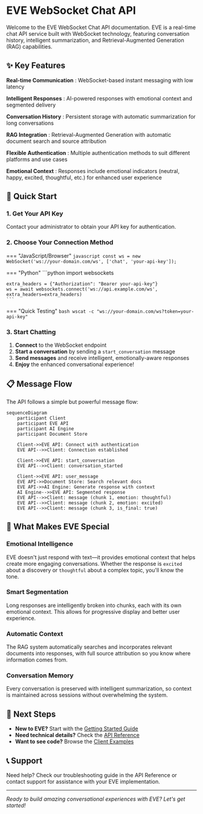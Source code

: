 # EVE WebSocket Chat API

Welcome to the EVE WebSocket Chat API documentation. EVE is a real-time chat API service built with WebSocket technology, featuring conversation history, intelligent summarization, and Retrieval-Augmented Generation (RAG) capabilities.

## ✨ Key Features

**Real-time Communication**
: WebSocket-based instant messaging with low latency

**Intelligent Responses**
: AI-powered responses with emotional context and segmented delivery

**Conversation History**
: Persistent storage with automatic summarization for long conversations

**RAG Integration**
: Retrieval-Augmented Generation with automatic document search and source attribution

**Flexible Authentication**
: Multiple authentication methods to suit different platforms and use cases

**Emotional Context**
: Responses include emotional indicators (neutral, happy, excited, thoughtful, etc.) for enhanced user experience

## 🚀 Quick Start

### 1. Get Your API Key

Contact your administrator to obtain your API key for authentication.

### 2. Choose Your Connection Method

=== "JavaScript/Browser"
    ```javascript
    const ws = new WebSocket('ws://your-domain.com/ws', ['chat', 'your-api-key']);
    ```

=== "Python"
    ```python
    import websockets

    extra_headers = {"Authorization": "Bearer your-api-key"}
    ws = await websockets.connect('ws://api.example.com/ws', extra_headers=extra_headers)
    ```

=== "Quick Testing"
    ```bash
    wscat -c "ws://your-domain.com/ws?token=your-api-key"
    ```

### 3. Start Chatting

1. **Connect** to the WebSocket endpoint
2. **Start a conversation** by sending a `start_conversation` message
3. **Send messages** and receive intelligent, emotionally-aware responses
4. **Enjoy** the enhanced conversational experience!

## 📋 Message Flow

The API follows a simple but powerful message flow:

```mermaid
sequenceDiagram
    participant Client
    participant EVE API
    participant AI Engine
    participant Document Store
    
    Client->>EVE API: Connect with authentication
    EVE API-->>Client: Connection established
    
    Client->>EVE API: start_conversation
    EVE API-->>Client: conversation_started
    
    Client->>EVE API: user_message
    EVE API->>Document Store: Search relevant docs
    EVE API->>AI Engine: Generate response with context
    AI Engine-->>EVE API: Segmented response
    EVE API-->>Client: message (chunk 1, emotion: thoughtful)
    EVE API-->>Client: message (chunk 2, emotion: excited)
    EVE API-->>Client: message (chunk 3, is_final: true)
```

## 🎯 What Makes EVE Special

### Emotional Intelligence

EVE doesn't just respond with text—it provides emotional context that helps create more engaging conversations. Whether the response is `excited` about a discovery or `thoughtful` about a complex topic, you'll know the tone.

### Smart Segmentation

Long responses are intelligently broken into chunks, each with its own emotional context. This allows for progressive display and better user experience.

### Automatic Context

The RAG system automatically searches and incorporates relevant documents into responses, with full source attribution so you know where information comes from.

### Conversation Memory

Every conversation is preserved with intelligent summarization, so context is maintained across sessions without overwhelming the system.

## 🔗 Next Steps

- **New to EVE?** Start with the [Getting Started Guide](getting-started.md)
- **Need technical details?** Check the [API Reference](api-reference.md)
- **Want to see code?** Browse the [Client Examples](client-examples.md)

## 📞 Support

Need help? Check our troubleshooting guide in the API Reference or contact support for assistance with your EVE implementation.

---

*Ready to build amazing conversational experiences with EVE? Let's get started!*
